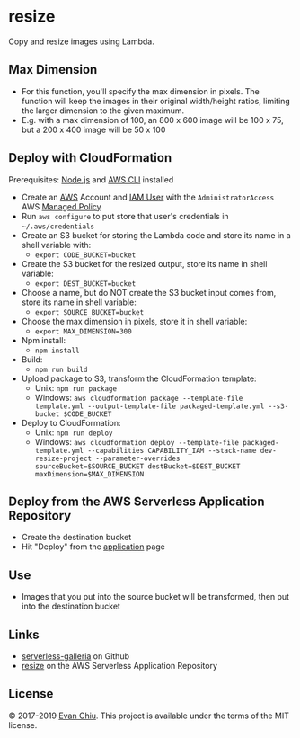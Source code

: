 # resize

Copy and resize images using Lambda.

## Max Dimension
* For this function, you'll specify the max dimension in pixels. The function will keep the images in their original width/height ratios, limiting the larger dimension to the given maximum.
* E.g. with a max dimension of 100, an 800 x 600 image will be 100 x 75, but a 200 x 400 image will be 50 x 100

## Deploy with CloudFormation

Prerequisites: [Node.js](https://nodejs.org/en/) and [AWS CLI](http://docs.aws.amazon.com/cli/latest/userguide/installing.html) installed

* Create an [AWS](https://aws.amazon.com/) Account and [IAM User](https://aws.amazon.com/iam/) with the `AdministratorAccess` AWS [Managed Policy](http://docs.aws.amazon.com/IAM/latest/UserGuide/access_policies_managed-vs-inline.html)
* Run `aws configure` to put store that user's credentials in `~/.aws/credentials`
* Create an S3 bucket for storing the Lambda code and store its name in a shell variable with:
  * `export CODE_BUCKET=bucket`
* Create the S3 bucket for the resized output, store its name in shell variable:
  * `export DEST_BUCKET=bucket`
* Choose a name, but do NOT create the S3 bucket input comes from, store its name in shell variable:
  * `export SOURCE_BUCKET=bucket`
* Choose the max dimension in pixels, store it in shell variable:
  * `export MAX_DIMENSION=300`
* Npm install:
  * `npm install`
* Build:
  * `npm run build`
* Upload package to S3, transform the CloudFormation template:
  * Unix: `npm run package`
  * Windows: `aws cloudformation package --template-file template.yml --output-template-file packaged-template.yml --s3-bucket $CODE_BUCKET`
* Deploy to CloudFormation:
  * Unix: `npm run deploy`
  * Windows: `aws cloudformation deploy --template-file packaged-template.yml --capabilities CAPABILITY_IAM --stack-name dev-resize-project --parameter-overrides sourceBucket=$SOURCE_BUCKET destBucket=$DEST_BUCKET maxDimension=$MAX_DIMENSION`

## Deploy from the AWS Serverless Application Repository
* Create the destination bucket
* Hit "Deploy" from the [application](https://serverlessrepo.aws.amazon.com/#/applications/arn:aws:serverlessrepo:us-east-1:233054207705:applications~resize) page

## Use
* Images that you put into the source bucket will be transformed, then put into the destination bucket

## Links
* [serverless-galleria](https://github.com/evanchiu/serverless-galleria) on Github
* [resize](https://serverlessrepo.aws.amazon.com/#/applications/arn:aws:serverlessrepo:us-east-1:233054207705:applications~resize) on the AWS Serverless Application Repository

## License
&copy; 2017-2019 [Evan Chiu](https://evanchiu.com). This project is available under the terms of the MIT license.

